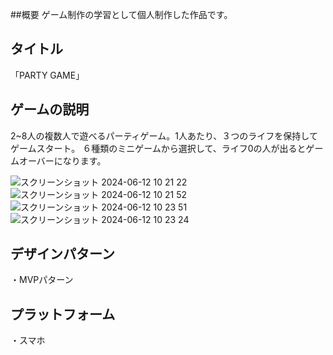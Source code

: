 
##概要
ゲーム制作の学習として個人制作した作品です。

## タイトル
「PARTY GAME」

## ゲームの説明

2~8人の複数人で遊べるパーティゲーム。1人あたり、３つのライフを保持してゲームスタート。
６種類のミニゲームから選択して、ライフ0の人が出るとゲームオーバーになります。

![スクリーンショット 2024-06-12 10 21 22](https://github.com/Sakurai8080/PARTY_GAME/assets/101930534/bd7e0038-da2b-44e6-958d-2b613678ffa1)
![スクリーンショット 2024-06-12 10 21 52](https://github.com/Sakurai8080/PARTY_GAME/assets/101930534/c9baa126-8a5b-4f38-8ad3-6aa021178436)
![スクリーンショット 2024-06-12 10 23 51](https://github.com/Sakurai8080/PARTY_GAME/assets/101930534/1569b6f3-9f4c-46d5-9b4f-9ee0bc962f6e)
![スクリーンショット 2024-06-12 10 23 24](https://github.com/Sakurai8080/PARTY_GAME/assets/101930534/7e63eae8-ac5a-4eaf-8c65-f115d2224e1f)

## デザインパターン

・MVPパターン

## プラットフォーム

・スマホ
